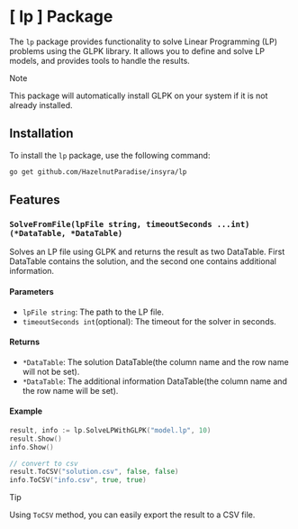 # [ lp ] Package

The `lp` package provides functionality to solve Linear Programming (LP) problems using the GLPK library. It allows you to define and solve LP models, and provides tools to handle the results.

> [!NOTE]
> This package will automatically install GLPK on your system if it is not already installed.

## Installation

To install the `lp` package, use the following command:

```bash
go get github.com/HazelnutParadise/insyra/lp
```

## Features

### `SolveFromFile(lpFile string, timeoutSeconds ...int) (*DataTable, *DataTable)`

Solves an LP file using GLPK and returns the result as two DataTable. First DataTable contains the solution, and the second one contains additional information.

#### Parameters

- `lpFile string`: The path to the LP file.
- `timeoutSeconds int`(optional): The timeout for the solver in seconds.

#### Returns

- `*DataTable`: The solution DataTable(the column name and the row name will not be set).
- `*DataTable`: The additional information DataTable(the column name and the row name will be set).

#### Example

```go
result, info := lp.SolveLPWithGLPK("model.lp", 10)
result.Show()
info.Show()

// convert to csv
result.ToCSV("solution.csv", false, false)
info.ToCSV("info.csv", true, true)
```

> [!TIP]
> Using `ToCSV` method, you can easily export the result to a CSV file.